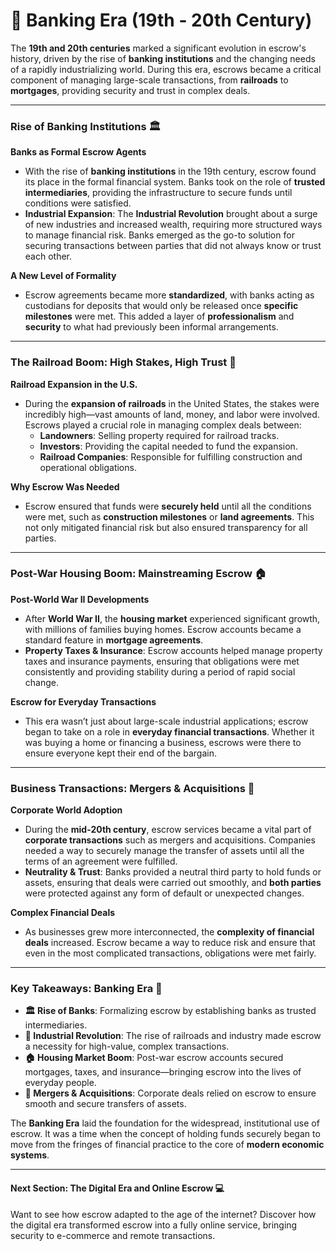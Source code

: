 # 🏦 Banking Era (19th - 20th Century)

The **19th and 20th centuries** marked a significant evolution in escrow's history, driven by the rise of **banking institutions** and the changing needs of a rapidly industrializing world. During this era, escrows became a critical component of managing large-scale transactions, from **railroads** to **mortgages**, providing security and trust in complex deals.

***

### **Rise of Banking Institutions** 🏛️

**Banks as Formal Escrow Agents**

* With the rise of **banking institutions** in the 19th century, escrow found its place in the formal financial system. Banks took on the role of **trusted intermediaries**, providing the infrastructure to secure funds until conditions were satisfied.
* **Industrial Expansion**: The **Industrial Revolution** brought about a surge of new industries and increased wealth, requiring more structured ways to manage financial risk. Banks emerged as the go-to solution for securing transactions between parties that did not always know or trust each other.

**A New Level of Formality**

* Escrow agreements became more **standardized**, with banks acting as custodians for deposits that would only be released once **specific milestones** were met. This added a layer of **professionalism** and **security** to what had previously been informal arrangements.

***

### &#x20;**The Railroad Boom: High Stakes, High Trust** 🚂

**Railroad Expansion in the U.S.**

* During the **expansion of railroads** in the United States, the stakes were incredibly high—vast amounts of land, money, and labor were involved. Escrows played a crucial role in managing complex deals between:
  * **Landowners**: Selling property required for railroad tracks.
  * **Investors**: Providing the capital needed to fund the expansion.
  * **Railroad Companies**: Responsible for fulfilling construction and operational obligations.

**Why Escrow Was Needed**

* Escrow ensured that funds were **securely held** until all the conditions were met, such as **construction milestones** or **land agreements**. This not only mitigated financial risk but also ensured transparency for all parties.

***

### **Post-War Housing Boom: Mainstreaming Escrow** 🏠

**Post-World War II Developments**

* After **World War II**, the **housing market** experienced significant growth, with millions of families buying homes. Escrow accounts became a standard feature in **mortgage agreements**.
* **Property Taxes & Insurance**: Escrow accounts helped manage property taxes and insurance payments, ensuring that obligations were met consistently and providing stability during a period of rapid social change.

**Escrow for Everyday Transactions**

* This era wasn’t just about large-scale industrial applications; escrow began to take on a role in **everyday financial transactions**. Whether it was buying a home or financing a business, escrows were there to ensure everyone kept their end of the bargain.

***

### **Business Transactions: Mergers & Acquisitions** 🤝

**Corporate World Adoption**

* During the **mid-20th century**, escrow services became a vital part of **corporate transactions** such as mergers and acquisitions. Companies needed a way to securely manage the transfer of assets until all the terms of an agreement were fulfilled.
* **Neutrality & Trust**: Banks provided a neutral third party to hold funds or assets, ensuring that deals were carried out smoothly, and **both parties** were protected against any form of default or unexpected changes.

**Complex Financial Deals**

* As businesses grew more interconnected, the **complexity of financial deals** increased. Escrow became a way to reduce risk and ensure that even in the most complicated transactions, obligations were met fairly.

***

### **Key Takeaways: Banking Era** 🔑

* **🏛️ Rise of Banks**: Formalizing escrow by establishing banks as trusted intermediaries.
* **🚂 Industrial Revolution**: The rise of railroads and industry made escrow a necessity for high-value, complex transactions.
* **🏠 Housing Market Boom**: Post-war escrow accounts secured mortgages, taxes, and insurance—bringing escrow into the lives of everyday people.
* **🤝 Mergers & Acquisitions**: Corporate deals relied on escrow to ensure smooth and secure transfers of assets.

The **Banking Era** laid the foundation for the widespread, institutional use of escrow. It was a time when the concept of holding funds securely began to move from the fringes of financial practice to the core of **modern economic systems**.

***

#### **Next Section: The Digital Era and Online Escrow** 💻

Want to see how escrow adapted to the age of the internet? Discover how the digital era transformed escrow into a fully online service, bringing security to e-commerce and remote transactions.
